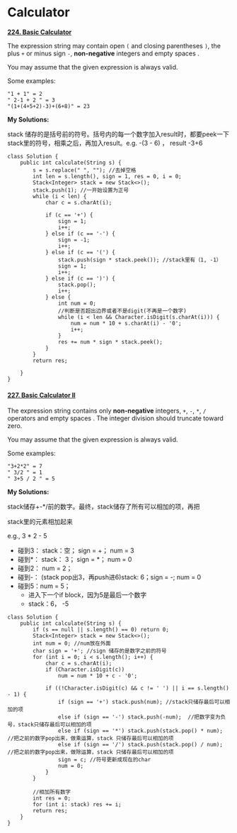 # Calculator

 [**224. Basic Calculator**](https://leetcode.com/problems/basic-calculator/description/)

 The expression string may contain open `(` and closing parentheses `)`, the plus `+` or minus sign `-`, **non-negative** integers and empty spaces .

You may assume that the given expression is always valid.

Some examples:

```text
"1 + 1" = 2
" 2-1 + 2 " = 3
"(1+(4+5+2)-3)+(6+8)" = 23
```

**My Solutions:**

stack 储存的是括号前的符号。括号内的每一个数字加入result时，都要peek一下stack里的符号，相乘之后，再加入result。e.g. -\(3 - 6\) ， result -3+6

```text
class Solution {
    public int calculate(String s) {
        s = s.replace(" ", ""); //去掉空格
        int len = s.length(), sign = 1, res = 0, i = 0;
        Stack<Integer> stack = new Stack<>();
        stack.push(1); //一开始设置为正号
        while (i < len) {
            char c = s.charAt(i);
            
            if (c == '+') {
                sign = 1;
                i++;
            } else if (c == '-') {
                sign = -1; 
                i++;
            } else if (c == '(') {
                stack.push(sign * stack.peek()); //stack里有（1, -1）
                sign = 1;
                i++;
            } else if (c == ')') {
                stack.pop();
                i++;
            } else {
                int num = 0;
                //判断是否超出边界或者不是digit(不再是一个数字)
                while (i < len && Character.isDigit(s.charAt(i))) {
                    num = num * 10 + s.charAt(i) - '0';
                    i++;
                }
                res += num * sign * stack.peek();
            }
        }
        return res;
        
    }
}
```

#### [227. Basic Calculator II](https://leetcode.com/problems/basic-calculator-ii/description/)

The expression string contains only **non-negative** integers, `+`, `-`, `*`, `/` operators and empty spaces . The integer division should truncate toward zero.

You may assume that the given expression is always valid.

Some examples:

```text
"3+2*2" = 7
" 3/2 " = 1
" 3+5 / 2 " = 5
```

**My Solutions:**

stack储存+-\*/前的数字。最终，stack储存了所有可以相加的项，再把

stack里的元素相加起来

e.g., 3 \* 2 - 5

* 碰到3： stack：空； sign = +； num = 3
* 碰到\*： stack： 3； sign = \*； num = 0
* 碰到2： num = 2； 
* 碰到-： \(stack pop出3，再push进6\)stack: 6；sign = -; num = 0
* 碰到5：num = 5；
  * 进入下一个if block，因为5是最后一个数字
  * stack：6， -5



```text
class Solution {
    public int calculate(String s) {
        if (s == null || s.length() == 0) return 0;
        Stack<Integer> stack = new Stack<>();
        int num = 0; //num放在外面
        char sign = '+'; //sign 储存的是数字之前的符号
        for (int i = 0; i < s.length(); i++) {
            char c = s.charAt(i);
            if (Character.isDigit(c))
                num = num * 10 + c - '0';
            
            if ((!Character.isDigit(c) && c != ' ') || i == s.length() - 1) {
                if (sign == '+') stack.push(num); //stack只储存最后可以相加的项
                else if (sign == '-') stack.push(-num);  //把数字变为负号，stack只储存最后可以相加的项
                else if (sign == '*') stack.push(stack.pop() * num);  //把之前的数字pop出来，做乘运算，stack 只储存最后可以相加的项
                else if (sign == '/') stack.push(stack.pop() / num);   //把之前的数字pop出来，做除运算，stack 只储存最后可以相加的项
                sign = c; //符号更新成现在的char
                num = 0;
            }
        }
        
        //相加所有数字
        int res = 0; 
        for (int i: stack) res += i;
        return res;
    }
}
```

[  
](https://leetcode.com/problems/basic-calculator-ii/description/)

